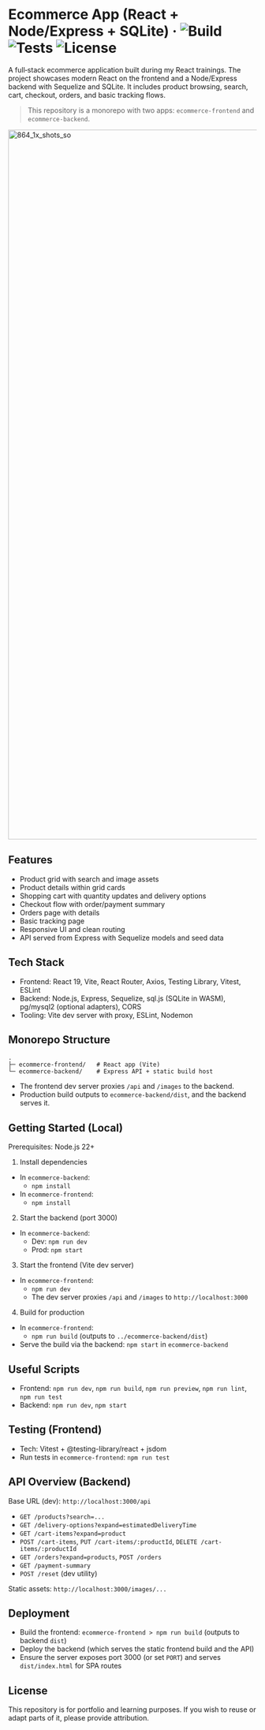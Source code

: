 # Ecommerce App (React + Node/Express + SQLite) · ![Build](https://img.shields.io/badge/Build-passing-brightgreen) ![Tests](https://img.shields.io/badge/Tests-passing-brightgreen) ![License](https://img.shields.io/badge/License-ISC-blue)

A full‑stack ecommerce application built during my React trainings. The project showcases modern React on the frontend and a Node/Express backend with Sequelize and SQLite. It includes product browsing, search, cart, checkout, orders, and basic tracking flows.

> This repository is a monorepo with two apps: `ecommerce-frontend` and `ecommerce-backend`.

<img width="1920" height="1440" alt="864_1x_shots_so" src="https://github.com/user-attachments/assets/06d5c97d-0811-485b-9d26-8370fba2ffce" />

## Features
- Product grid with search and image assets
- Product details within grid cards
- Shopping cart with quantity updates and delivery options
- Checkout flow with order/payment summary
- Orders page with details
- Basic tracking page
- Responsive UI and clean routing
- API served from Express with Sequelize models and seed data


## Tech Stack
- Frontend: React 19, Vite, React Router, Axios, Testing Library, Vitest, ESLint
- Backend: Node.js, Express, Sequelize, sql.js (SQLite in WASM), pg/mysql2 (optional adapters), CORS
- Tooling: Vite dev server with proxy, ESLint, Nodemon


## Monorepo Structure
```
.
├─ ecommerce-frontend/   # React app (Vite)
└─ ecommerce-backend/    # Express API + static build host
```

- The frontend dev server proxies `/api` and `/images` to the backend.
- Production build outputs to `ecommerce-backend/dist`, and the backend serves it.

## Getting Started (Local)
Prerequisites: Node.js 22+

1) Install dependencies
- In `ecommerce-backend`:
  - `npm install`
- In `ecommerce-frontend`:
  - `npm install`

2) Start the backend (port 3000)
- In `ecommerce-backend`:
  - Dev: `npm run dev`
  - Prod: `npm start`

3) Start the frontend (Vite dev server)
- In `ecommerce-frontend`:
  - `npm run dev`
  - The dev server proxies `/api` and `/images` to `http://localhost:3000`

4) Build for production
- In `ecommerce-frontend`:
  - `npm run build` (outputs to `../ecommerce-backend/dist`)
- Serve the build via the backend: `npm start` in `ecommerce-backend`


## Useful Scripts
- Frontend: `npm run dev`, `npm run build`, `npm run preview`, `npm run lint`, `npm run test`
- Backend: `npm run dev`, `npm start`


## Testing (Frontend)
- Tech: Vitest + @testing-library/react + jsdom
- Run tests in `ecommerce-frontend`: `npm run test`


## API Overview (Backend)
Base URL (dev): `http://localhost:3000/api`
- `GET /products?search=...`
- `GET /delivery-options?expand=estimatedDeliveryTime`
- `GET /cart-items?expand=product`
- `POST /cart-items`, `PUT /cart-items/:productId`, `DELETE /cart-items/:productId`
- `GET /orders?expand=products`, `POST /orders`
- `GET /payment-summary`
- `POST /reset` (dev utility)

Static assets: `http://localhost:3000/images/...`


## Deployment
- Build the frontend: `ecommerce-frontend > npm run build` (outputs to backend `dist`)
- Deploy the backend (which serves the static frontend build and the API)
- Ensure the server exposes port 3000 (or set `PORT`) and serves `dist/index.html` for SPA routes

## License
This repository is for portfolio and learning purposes. If you wish to reuse or adapt parts of it, please provide attribution.
